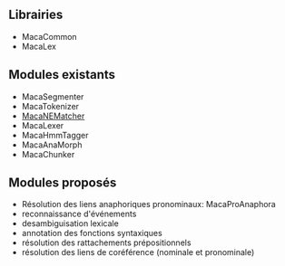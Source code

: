 ## Librairies ##
  * MacaCommon
  * MacaLex

## Modules existants ##
  * MacaSegmenter
  * MacaTokenizer
  * [MacaNEMatcher](MacaNEMatcher.md)
  * MacaLexer
  * MacaHmmTagger
  * MacaAnaMorph
  * MacaChunker

## Modules proposés ##
  * Résolution des liens anaphoriques pronominaux: MacaProAnaphora
  * reconnaissance d'événements
  * desambiguisation lexicale
  * annotation des fonctions syntaxiques
  * résolution des rattachements prépositionnels
  * résolution des liens de coréférence (nominale et pronominale)